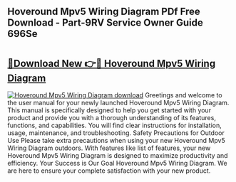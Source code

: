 ## Hoveround Mpv5 Wiring Diagram PDf Free Download - Part-9RV Service Owner Guide 696Se

# <h2><a href="http://dflxe2t.blite.top/?on=Hoveround+Mpv5+Wiring+Diagram">🔗Download New 👉🔴 Hoveround Mpv5 Wiring Diagram</a></h2>

[![Hoveround Mpv5 Wiring Diagram download](https://i.imgur.com/lujVjoI.png)](http://dflxe2t.blite.top/?on=Hoveround+Mpv5+Wiring+Diagram)
Greetings and welcome to the user manual for your newly launched Hoveround Mpv5 Wiring Diagram. This manual is specifically designed to help you get started with your product and provide you with a thorough understanding of its features, functions, and capabilities. You will find clear instructions for installation, usage, maintenance, and troubleshooting. Safety Precautions for Outdoor Use Please take extra precautions when using your new Hoveround Mpv5 Wiring Diagram outdoors. With features like list of features, your new Hoveround Mpv5 Wiring Diagram is designed to maximize productivity and efficiency. Your Success is Our Goal Hoveround Mpv5 Wiring Diagram. We are here to ensure your complete satisfaction with your new product.
